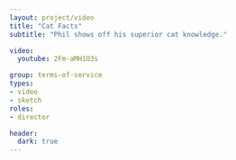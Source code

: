 ```yaml
---
layout: project/video
title: "Cat Facts"
subtitle: "Phil shows off his superior cat knowledge."

video:
  youtube: 2Fm-aMH1O3s

group: terms-of-service
types:
- video
- sketch
roles:
- director

header:
  dark: true
---
```

